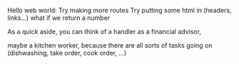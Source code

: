 
Hello web world:
    Try making more routes
    Try putting some html in (headers, links...)
    what if we return a number

As a quick aside, you can think of a handler as a financial advisor,

maybe a kitchen worker, because there are all sorts of tasks going on (dishwashing, take order, cook order, ...)
